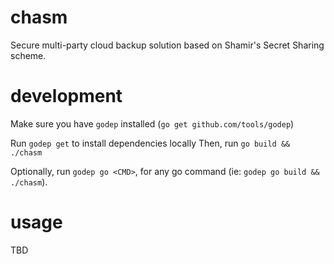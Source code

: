 # chasm
Secure multi-party cloud backup solution based on Shamir's Secret Sharing scheme.

# development
Make sure you have `godep` installed (`go get github.com/tools/godep`)

Run `godep get` to install dependencies locally
Then, run `go build && ./chasm`

Optionally, run `godep go <CMD>`, for any go command (ie: `godep go build && ./chasm`).

# usage
TBD
